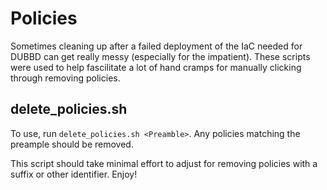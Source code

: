 # Policies

Sometimes cleaning up after a failed deployment of the IaC needed for DUBBD can get really messy (especially for the impatient). These scripts were used to help fascilitate a lot of hand cramps for manually clicking through removing policies. 


## delete_policies.sh

To use, run `delete_policies.sh <Preamble>`. Any policies matching the preample should be removed.

This script should take minimal effort to adjust for removing policies with a suffix or other identifier. Enjoy!
